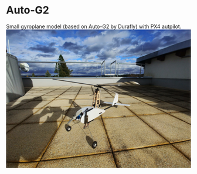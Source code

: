 # Auto-G2
Small gyroplane model (based on Auto-G2 by Durafly) with PX4 autpilot.
![](doc/img/20190310_154213.jpg)
